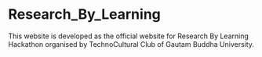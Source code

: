 # Research_By_Learning
This website is developed as the official website for Research By Learning Hackathon organised by TechnoCultural Club of Gautam Buddha University.
